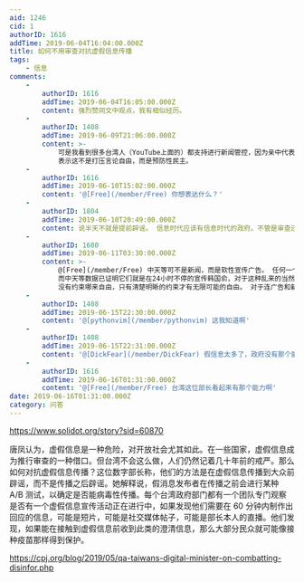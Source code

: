 ```yaml
---
aid: 1246
cid: 1
authorID: 1616
addTime: 2019-06-04T16:04:00.000Z
title: 如何不用审查对抗虚假信息传播
tags:
    - 信息
comments:
    -
        authorID: 1616
        addTime: 2019-06-04T16:05:00.000Z
        content: 强烈赞同文中观点，我有相似经历。
    -
        authorID: 1408
        addTime: 2019-06-09T21:06:00.000Z
        content: >-
            可是我看到很多台湾人（YouTube上面的）都支持进行新闻管控，因为亲中代表反自由，既然反自由干什么要给他们自由，任何中资媒体都该关闭。
            表示这不是打压言论自由，而是预防性民主。
    -
        authorID: 1616
        addTime: 2019-06-10T15:02:00.000Z
        content: '@[Free](/member/Free) 你想表达什么？'
    -
        authorID: 1804
        addTime: 2019-06-10T20:49:00.000Z
        content: 说半天不就是提前辟谣。 信息时代应该有信息时代的政府。不管是审查还是辟谣都是前信息时代干的事情了。
    -
        authorID: 1680
        addTime: 2019-06-11T03:30:00.000Z
        content: >-
            @[Free](/member/Free) 中天等可不是新闻，而是软性宣传广告。 任何一个社交论坛都会禁止有人不停发小广告的，
            而中天等数据已证明它们就是在24小时不停的宣传韩国俞，对于这种乱来的当然要处置。
            没有约束哪来自由，只有清楚明晰的约束才有无限可能的自由。 对于连广告和新闻都分不清的人来说，这样的道理对他来说可能太难了。
    -
        authorID: 1408
        addTime: 2019-06-15T22:30:00.000Z
        content: '@[pythonvim](/member/pythonvim) 这我知道啊'
    -
        authorID: 1408
        addTime: 2019-06-15T22:31:00.000Z
        content: '@[DickFear](/member/DickFear) 假信息太多了，政府没有那个能力去管理辟谣'
    -
        authorID: 1616
        addTime: 2019-06-16T01:31:00.000Z
        content: '@[Free](/member/Free) 台湾这位部长看起来有那个能力啊'
date: 2019-06-16T01:31:00.000Z
category: 问答
---
```


https://www.solidot.org/story?sid=60870

唐凤认为，虚假信息是一种危险，对开放社会尤其如此。在一些国家，虚假信息成为推行审查的一种借口。但台湾不会这么做，人们仍然记着几十年前的戒严。那么如何对抗虚假信息传播？这位数字部长称，他们的方法是在虚假信息传播到大众前辟谣，而不是传播之后辟谣。她解释说，假消息发布者在传播之前会进行某种 A/B 测试，以确定是否能病毒性传播。每个台湾政府部门都有一个团队专门观察是否有一个虚假信息宣传活动正在进行中，如果发现他们需要在 60 分钟内制作出回应的信息，可能是短片，可能是社交媒体帖子，可能是部长本人的直播。他们发现，如果能在接触到虚假信息前收到此类的澄清信息，那么大部分民众就可能像接种疫苗那样得到保护。

https://cpj.org/blog/2019/05/qa-taiwans-digital-minister-on-combatting-disinfor.php
